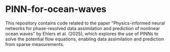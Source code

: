 # PINN-for-ocean-waves
This repository contains code related to the paper "Physics-informed neural networks for phase-resolved data assimilation and prediction of nonlinear ocean waves" by Ehlers et al. (2025), which explores the use of PINNs to solve the potential flow equations, enabling data assimilation and prediction from sparse measurements.
